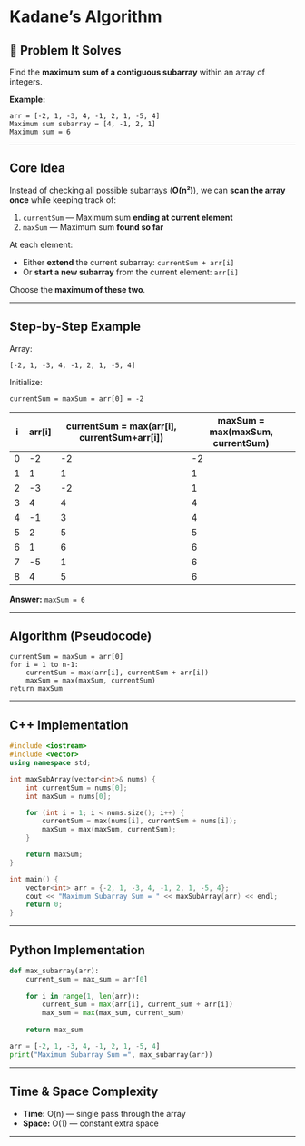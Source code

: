 # Kadane’s Algorithm

## **📌 Problem It Solves**

Find the **maximum sum of a contiguous subarray** within an array of integers.

**Example:**

```
arr = [-2, 1, -3, 4, -1, 2, 1, -5, 4]
Maximum sum subarray = [4, -1, 2, 1]
Maximum sum = 6
```

---

## **Core Idea**

Instead of checking all possible subarrays (**O(n²)**), we can **scan the array once** while keeping track of:

1. `currentSum` — Maximum sum **ending at current element**
2. `maxSum` — Maximum sum **found so far**

At each element:

* Either **extend** the current subarray: `currentSum + arr[i]`
* Or **start a new subarray** from the current element: `arr[i]`

Choose the **maximum of these two**.

---

## **Step-by-Step Example**

Array:

```
[-2, 1, -3, 4, -1, 2, 1, -5, 4]
```

Initialize:

```
currentSum = maxSum = arr[0] = -2
```

| i | arr[i] | currentSum = max(arr[i], currentSum+arr[i]) | maxSum = max(maxSum, currentSum) |
| - | ------ | ------------------------------------------- | -------------------------------- |
| 0 | -2     | -2                                          | -2                               |
| 1 | 1      | 1                                           | 1                                |
| 2 | -3     | -2                                          | 1                                |
| 3 | 4      | 4                                           | 4                                |
| 4 | -1     | 3                                           | 4                                |
| 5 | 2      | 5                                           | 5                                |
| 6 | 1      | 6                                           | 6                                |
| 7 | -5     | 1                                           | 6                                |
| 8 | 4      | 5                                           | 6                                |

**Answer:** `maxSum = 6`

---

## **Algorithm (Pseudocode)**

```
currentSum = maxSum = arr[0]
for i = 1 to n-1:
    currentSum = max(arr[i], currentSum + arr[i])
    maxSum = max(maxSum, currentSum)
return maxSum
```

---

## **C++ Implementation**

```cpp
#include <iostream>
#include <vector>
using namespace std;

int maxSubArray(vector<int>& nums) {
    int currentSum = nums[0];
    int maxSum = nums[0];

    for (int i = 1; i < nums.size(); i++) {
        currentSum = max(nums[i], currentSum + nums[i]);
        maxSum = max(maxSum, currentSum);
    }

    return maxSum;
}

int main() {
    vector<int> arr = {-2, 1, -3, 4, -1, 2, 1, -5, 4};
    cout << "Maximum Subarray Sum = " << maxSubArray(arr) << endl;
    return 0;
}
```

---

## **Python Implementation**

```python
def max_subarray(arr):
    current_sum = max_sum = arr[0]
    
    for i in range(1, len(arr)):
        current_sum = max(arr[i], current_sum + arr[i])
        max_sum = max(max_sum, current_sum)
    
    return max_sum

arr = [-2, 1, -3, 4, -1, 2, 1, -5, 4]
print("Maximum Subarray Sum =", max_subarray(arr))
```

---

## **Time & Space Complexity**

* **Time:** O(n) — single pass through the array
* **Space:** O(1) — constant extra space

---